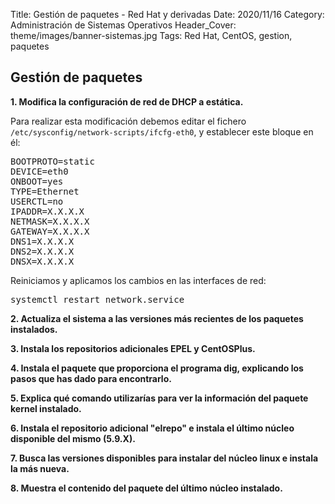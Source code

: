 Title: Gestión de paquetes - Red Hat y derivadas
Date: 2020/11/16
Category: Administración de Sistemas Operativos
Header_Cover: theme/images/banner-sistemas.jpg
Tags: Red Hat, CentOS, gestion, paquetes

## Gestión de paquetes

**1. Modifica la configuración de red de DHCP a estática.**

Para realizar esta modificación debemos editar el fichero `/etc/sysconfig/network-scripts/ifcfg-eth0`, y establecer este bloque en él:

<pre>
BOOTPROTO=static
DEVICE=eth0
ONBOOT=yes
TYPE=Ethernet
USERCTL=no
IPADDR=X.X.X.X
NETMASK=X.X.X.X
GATEWAY=X.X.X.X
DNS1=X.X.X.X
DNS2=X.X.X.X
DNSX=X.X.X.X
</pre>

Reiniciamos y aplicamos los cambios en las interfaces de red:

<pre>
systemctl restart network.service
</pre>

**2. Actualiza el sistema a las versiones más recientes de los paquetes instalados.**



**3. Instala los repositorios adicionales EPEL y CentOSPlus.**



**4. Instala el paquete que proporciona el programa dig, explicando los pasos que has dado para encontrarlo.**



**5. Explica qué comando utilizarías para ver la información del paquete kernel instalado.**



**6. Instala el repositorio adicional "elrepo" e instala el último núcleo disponible del mismo (5.9.X).**



**7. Busca las versiones disponibles para instalar del núcleo linux e instala la más nueva.**



**8. Muestra el contenido del paquete del último núcleo instalado.**
